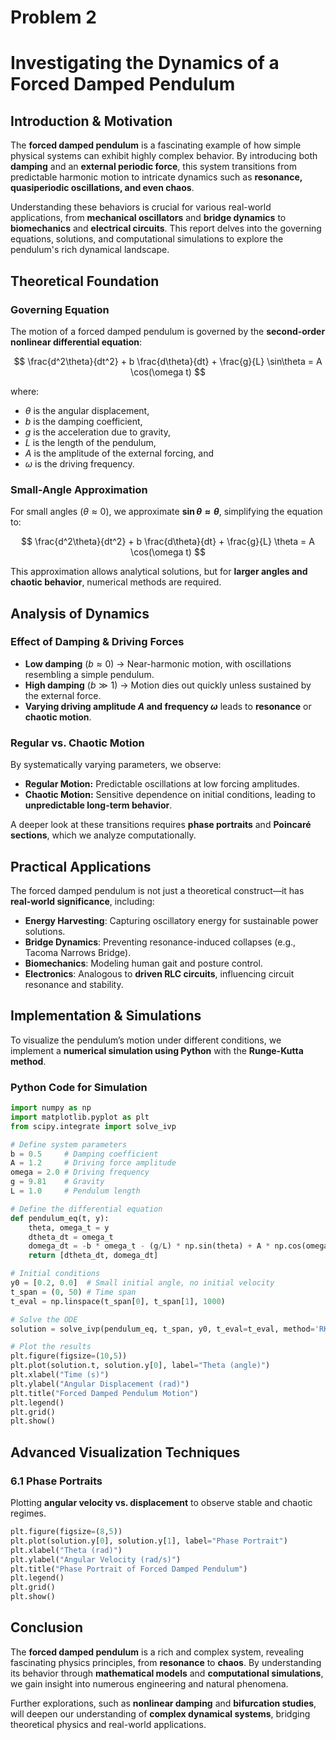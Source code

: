 # Problem 2
# **Investigating the Dynamics of a Forced Damped Pendulum**  

## **Introduction & Motivation**  
The **forced damped pendulum** is a fascinating example of how simple physical systems can exhibit highly complex behavior. By introducing both **damping** and an **external periodic force**, this system transitions from predictable harmonic motion to intricate dynamics such as **resonance, quasiperiodic oscillations, and even chaos**.  

Understanding these behaviors is crucial for various real-world applications, from **mechanical oscillators** and **bridge dynamics** to **biomechanics** and **electrical circuits**. This report delves into the governing equations, solutions, and computational simulations to explore the pendulum's rich dynamical landscape.  

## **Theoretical Foundation**  

### **Governing Equation**  
The motion of a forced damped pendulum is governed by the **second-order nonlinear differential equation**:  

$$
\frac{d^2\theta}{dt^2} + b \frac{d\theta}{dt} + \frac{g}{L} \sin\theta = A \cos(\omega t)
$$

where:  
- $\theta$ is the angular displacement,  
- $b$ is the damping coefficient,  
- $g$ is the acceleration due to gravity,  
- $L$ is the length of the pendulum,  
- $A$ is the amplitude of the external forcing, and  
- $\omega$ is the driving frequency.  

### **Small-Angle Approximation**  
For small angles ($\theta \approx 0$), we approximate **$\sin\theta \approx \theta$**, simplifying the equation to:  

$$
\frac{d^2\theta}{dt^2} + b \frac{d\theta}{dt} + \frac{g}{L} \theta = A \cos(\omega t)
$$

This approximation allows analytical solutions, but for **larger angles and chaotic behavior**, numerical methods are required.  

## **Analysis of Dynamics**  

### **Effect of Damping & Driving Forces**  
- **Low damping** ($b \approx 0$) → Near-harmonic motion, with oscillations resembling a simple pendulum.  
- **High damping** ($b \gg 1$) → Motion dies out quickly unless sustained by the external force.  
- **Varying driving amplitude $A$ and frequency $\omega$** leads to **resonance** or **chaotic motion**.  

### **Regular vs. Chaotic Motion**  
By systematically varying parameters, we observe:  
- **Regular Motion:** Predictable oscillations at low forcing amplitudes.  
- **Chaotic Motion:** Sensitive dependence on initial conditions, leading to **unpredictable long-term behavior**.  

A deeper look at these transitions requires **phase portraits** and **Poincaré sections**, which we analyze computationally.  

## **Practical Applications**  

The forced damped pendulum is not just a theoretical construct—it has **real-world significance**, including:  
- **Energy Harvesting**: Capturing oscillatory energy for sustainable power solutions.  
- **Bridge Dynamics**: Preventing resonance-induced collapses (e.g., Tacoma Narrows Bridge).  
- **Biomechanics**: Modeling human gait and posture control.  
- **Electronics**: Analogous to **driven RLC circuits**, influencing circuit resonance and stability.  

## **Implementation & Simulations**  

To visualize the pendulum’s motion under different conditions, we implement a **numerical simulation using Python** with the **Runge-Kutta method**.  

### **Python Code for Simulation**  

```python
import numpy as np
import matplotlib.pyplot as plt
from scipy.integrate import solve_ivp

# Define system parameters
b = 0.5     # Damping coefficient
A = 1.2     # Driving force amplitude
omega = 2.0 # Driving frequency
g = 9.81    # Gravity
L = 1.0     # Pendulum length

# Define the differential equation
def pendulum_eq(t, y):
    theta, omega_t = y
    dtheta_dt = omega_t
    domega_dt = -b * omega_t - (g/L) * np.sin(theta) + A * np.cos(omega * t)
    return [dtheta_dt, domega_dt]

# Initial conditions
y0 = [0.2, 0.0]  # Small initial angle, no initial velocity
t_span = (0, 50) # Time span
t_eval = np.linspace(t_span[0], t_span[1], 1000)

# Solve the ODE
solution = solve_ivp(pendulum_eq, t_span, y0, t_eval=t_eval, method='RK45')

# Plot the results
plt.figure(figsize=(10,5))
plt.plot(solution.t, solution.y[0], label="Theta (angle)")
plt.xlabel("Time (s)")
plt.ylabel("Angular Displacement (rad)")
plt.title("Forced Damped Pendulum Motion")
plt.legend()
plt.grid()
plt.show()
```

## **Advanced Visualization Techniques**  

### **6.1 Phase Portraits**  
Plotting **angular velocity vs. displacement** to observe stable and chaotic regimes.  

```python
plt.figure(figsize=(8,5))
plt.plot(solution.y[0], solution.y[1], label="Phase Portrait")
plt.xlabel("Theta (rad)")
plt.ylabel("Angular Velocity (rad/s)")
plt.title("Phase Portrait of Forced Damped Pendulum")
plt.legend()
plt.grid()
plt.show()
```

## **Conclusion**  

The **forced damped pendulum** is a rich and complex system, revealing fascinating physics principles, from **resonance** to **chaos**. By understanding its behavior through **mathematical models** and **computational simulations**, we gain insight into numerous engineering and natural phenomena.  

Further explorations, such as **nonlinear damping** and **bifurcation studies**, will deepen our understanding of **complex dynamical systems**, bridging theoretical physics and real-world applications.  

